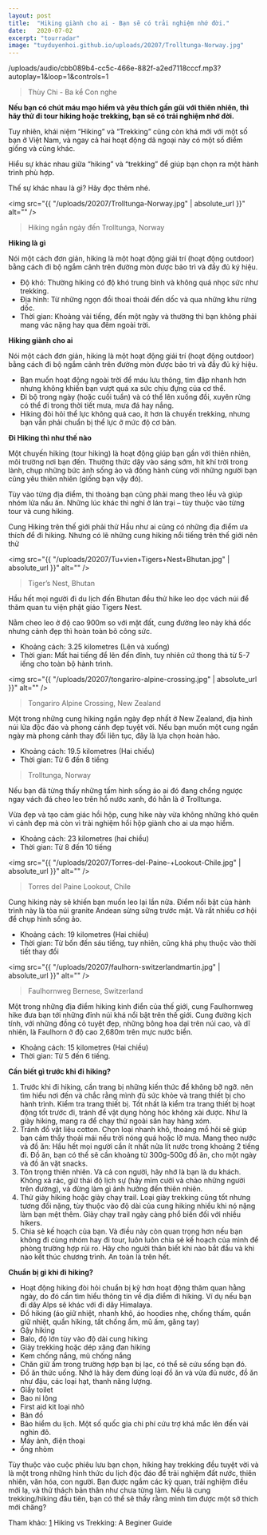 ```yaml
---
layout: post
title:  "Hiking giành cho ai - Bạn sẽ có trải nghiệm nhớ đời."
date:   2020-07-02
excerpt: "tourradar"
image: "tuyduyenhoi.github.io/uploads/20207/Trolltunga-Norway.jpg"
---
```


<p>/uploads/audio/cbb089b4-cc5c-466e-882f-a2ed7118cccf.mp3?autoplay=1&loop=1&controls=1</p>
<blockquote>Thùy Chi - Ba kể Con nghe</blockquote>

**Nếu bạn có chút máu mạo hiểm và yêu thích gần gũi với thiên nhiên, thì hãy thử đi tour hiking hoặc trekking, bạn sẽ có trải nghiệm nhớ đời.**

Tuy nhiên, khái niệm “Hiking” và “Trekking” cũng còn khá mới với một số bạn ở Việt Nam, và ngay cả hai hoạt động dã ngoại này có một số điểm giống và cũng khác.

Hiểu sự khác nhau giữa “hiking” và “trekking” để giúp bạn chọn ra một hành trình phù hợp.

Thế sự khác nhau là gì? Hãy đọc thêm nhé.

<span class="image fit"><img src="{{ "/uploads/20207/Trolltunga-Norway.jpg" | absolute_url }}" alt="" /></span>
<blockquote>Hiking ngắn ngày đến Trolltunga, Norway</blockquote>

**Hiking là gì**

Nói một cách đơn giản, hiking là một hoạt động giải trí (hoạt động outdoor) bằng cách đi bộ ngắm cảnh trên đường mòn được bảo trì và đầy đủ ký hiệu. 
- Độ khó: Thường hiking có độ khó trung bình và không quá nhọc sức như trekking.
- Địa hình: Từ những ngọn đồi thoai thoải đến dốc và qua những khu rừng dốc.
- Thời gian: Khoảng vài tiếng, đến một ngày và thường thì bạn không phải mang vác nặng hay qua đêm ngoài trời.

**Hiking giành cho ai**

Nói một cách đơn giản, hiking là một hoạt động giải trí (hoạt động outdoor) bằng cách đi bộ ngắm cảnh trên đường mòn được bảo trì và đầy đủ ký hiệu. 
- Bạn muốn hoạt động ngoài trời để máu lưu thông, tim đập nhanh hơn nhưng không khiến bạn vượt quá xa sức chịu đựng của cơ thể. 
- Đi bộ trong ngày (hoặc cuối tuần) và có thể lên xuống đồi, xuyên rừng có thể đi trong thời tiết mưa, mưa đá hay nắng.
- Hiking đòi hỏi thể lực không quá cao, ít hơn là chuyến trekking, nhưng bạn vẫn phải chuẩn bị thể lực ở mức độ cơ bản.

**Đi Hiking thì như thế nào**

Một chuyến hiking (tour hiking) là hoạt động giúp bạn gần với thiên nhiên, môi trường nơi bạn đến. Thường thức dậy vào sáng sớm, hít khí trời trong lành, chụp những bức ảnh sống ảo và đồng hành cùng với những người bạn cũng yêu thiên nhiên (giống bạn vậy đó).

Tùy vào từng địa điểm, thi thoảng bạn cũng phải mang theo lều và giúp nhóm lửa nấu ăn. Những lúc khác thì nghỉ ở lán trại – tùy thuộc vào từng tour và cung hiking.

Cung Hiking trên thế giới phải thử
Hầu như ai cũng có những địa điểm ưa thích để đi hiking. Nhưng có lẽ những cung hiking nổi tiếng trên thế giới nên thử

<span class="image fit"><img src="{{ "/uploads/20207/Tu+vien+Tigers+Nest+Bhutan.jpg" | absolute_url }}" alt="" /></span>
<blockquote>Tiger’s Nest, Bhutan</blockquote>

Hầu hết mọi người đi du lịch đến Bhutan đều thử hike leo dọc vách núi để thăm quan tu viện phật giáo Tigers Nest.

Nằm cheo leo ở độ cao 900m so với mặt đất, cung đường leo này khá dốc nhưng cảnh đẹp thì hoàn toàn bõ công sức.
- Khoảng cách: 3.25 kilometres (Lên và xuống)
- Thời gian: Mất hai tiếng để lên đến đỉnh, tuy nhiên cứ thong thả từ 5-7 iếng cho toàn bộ hành trình. 

<span class="image fit"><img src="{{ "/uploads/20207/tongariro-alpine-crossing.jpg" | absolute_url }}" alt="" /></span>
<blockquote>Tongariro Alpine Crossing, New Zealand</blockquote>

Một trong những cung hiking ngắn ngày đẹp nhất ở New Zealand, địa hình núi lửa độc đáo và phong cảnh đẹp tuyệt vời. Nếu bạn muốn một cung ngắn ngày mà phong cảnh thay đổi liên tục, đây là lựa chọn hoàn hảo.
- Khoảng cách: 19.5 kilometres (Hai chiều)
- Thời gian: Từ 6 đến 8 tiếng

<blockquote>Trolltunga, Norway</blockquote>

Nếu bạn đã từng thấy những tấm hình sống ảo ai đó đang chổng ngược ngay vách đá cheo leo trên hồ nước xanh, đó hẳn là ở Trolltunga.

Vừa đẹp và tạo cảm giác hồi hộp, cung hike này vừa không những khó quên vì cảnh đẹp mà còn vì trải nghiệm hồi hộp giành cho ai ưa mạo hiểm.
- Khoảng cách: 23 kilometres (hai chiều)
- Thời gian: Từ 8 đến 10 tiếng

<span class="image fit"><img src="{{ "/uploads/20207/Torres-del-Paine-+Lookout-Chile.jpg" | absolute_url }}" alt="" /></span>
<blockquote>Torres del Paine Lookout, Chile</blockquote>

Cung hiking này sẽ khiến bạn muốn leo lại lần nữa. Điểm nổi bật của hành trình này là tòa núi granite Andean sừng sững trước mặt. Và rất nhiều cơ hội để chụp hình sống ảo.
- Khoảng cách: 19 kilometres (Hai chiều)
- Thời gian: Từ bốn đến sáu tiếng, tuy nhiên, cũng khá phụ thuộc vào thời tiết thay đổi

<span class="image fit"><img src="{{ "/uploads/20207/faulhorn-switzerlandmartin.jpg" | absolute_url }}" alt="" /></span>
<blockquote>Faulhornweg Bernese, Switzerland</blockquote>

Một trong những địa điểm hiking kinh điển của thế giới, cung Faulhornweg hike đưa bạn tới những đỉnh núi khá nổi bật trên thế giới. Cung đường kịch tính, với những đồng cỏ tuyệt đẹp, những bông hoa dại trên núi cao, và dĩ nhiên, là Faulhorn ở độ cao 2,680m trên mực nước biển.
- Khoảng cách: 15 kilometres (Hai chiều)
- Thời gian: Từ 5 đến 6 tiếng.

**Cần biết gì trước khi đi hiking?**

1. Trước khi đi hiking, cần trang bị những kiến thức để không bỡ ngỡ. nên tìm hiểu nơi đến và chắc rằng mình đủ sức khỏe và trang thiết bị cho hành trình. 
Kiểm tra trang thiết bị. Tốt nhất là kiểm tra trang thiết bị hoạt động tốt trước đi, tránh để vật dụng hỏng hóc không xài được. Như là giày hiking, mang ra để chạy thử ngoài sân hay hàng xóm.
2. Tránh đồ vật liệu cotton. Chọn loại nhanh khô, thoáng mồ hôi sẽ giúp bạn cảm thấy thoải mái nếu trời nóng quá hoặc lỡ mưa.
Mang theo nước và đồ ăn: Hầu hết mọi người cần ít nhất nửa lít nước trong khoảng 2 tiếng đi. Đồ ăn, bạn có thể sẽ cần khoảng từ 300g-500g đồ ăn, cho một ngày và đồ ăn vặt snacks. 
3. Tôn trọng thiên nhiên. Và cả con người, hãy nhớ là bạn là du khách. Không xả rác, giữ thái độ lịch sự (hãy mỉm cười và chào những người trên đường), và đừng làm gì ảnh hưởng đến thiên nhiên.
4. Thử giày hiking hoặc giày chạy trail. Loại giày trekking cũng tốt nhưng tương đối nặng, tùy thuộc vào độ dài của cung hiking nhiều khi nó nặng làm bạn mệt thêm. Giày chạy trail ngày càng phổ biến đối với nhiều hikers.
5. Chia sẻ kế hoạch của bạn. Và điều này còn quan trọng hơn nếu bạn không đi cùng nhóm hay đi tour, luôn luôn chia sẻ kế hoạch của mình để phòng trường hợp rủi ro. Hãy cho người thân biết khi nào bắt đầu và khi nào kết thúc chương trình. An toàn là trên hết.

**Chuẩn bị gì khi đi hiking?**
- Hoạt động hiking đòi hỏi chuẩn bị kỹ hơn hoạt động thăm quan hằng ngày, do đó cần tìm hiểu thông tin về địa điểm đi hiking. Ví dụ nếu bạn đi dãy Alps sẽ khác với đi dãy Himalaya.
- Đồ hiking (áo giữ nhiệt, nhanh khô, áo hoodies nhẹ, chống thấm, quần giữ nhiệt, quần hiking, tất chống ẩm, mũ ấm, găng tay)
- Gậy hiking
- Balo, độ lớn tùy vào độ dài cung hiking
- Giày trekking hoặc dép xăng đan hiking
- Kem chống nắng, mũ chống nắng
- Chăn giữ ấm trong trường hợp bạn bị lạc, có thể sẽ cứu sống bạn đó.
- Đồ ăn thức uống. Nhớ là hãy đem đúng loại đồ ăn và vừa đủ nước, đồ ăn như đậu, các loại hạt, thanh năng lượng.
- Giấy toilet
- Bao ni lông
- First aid kit loại nhỏ
- Bản đồ
- Bảo hiểm du lịch. Một số quốc gia chi phí cứu trợ khá mắc lên đến vài nghìn đô.
- Máy ảnh, điện thoại
- ống nhòm

Tùy thuộc vào cuộc phiêu lưu bạn chọn, hiking hay trekking đều tuyệt vời và là một trong những hình thức du lịch độc đáo để trải nghiệm đất nước, thiên nhiên, văn hóa, con người. Bạn được ngắm các kỳ quan, trải nghiệm điều mới lạ, và thử thách bản thân như chưa từng làm. Nếu là cung trekking/hiking đầu tiên, bạn có thể sẽ thấy rằng mình tìm được một sở thích mới chăng?

Tham khảo: [1](https://www.tourradar.com/days-to-come/hiking-vs-trekking-a-guide-for-beginners/) Hiking vs Trekking: A Beginer Guide
